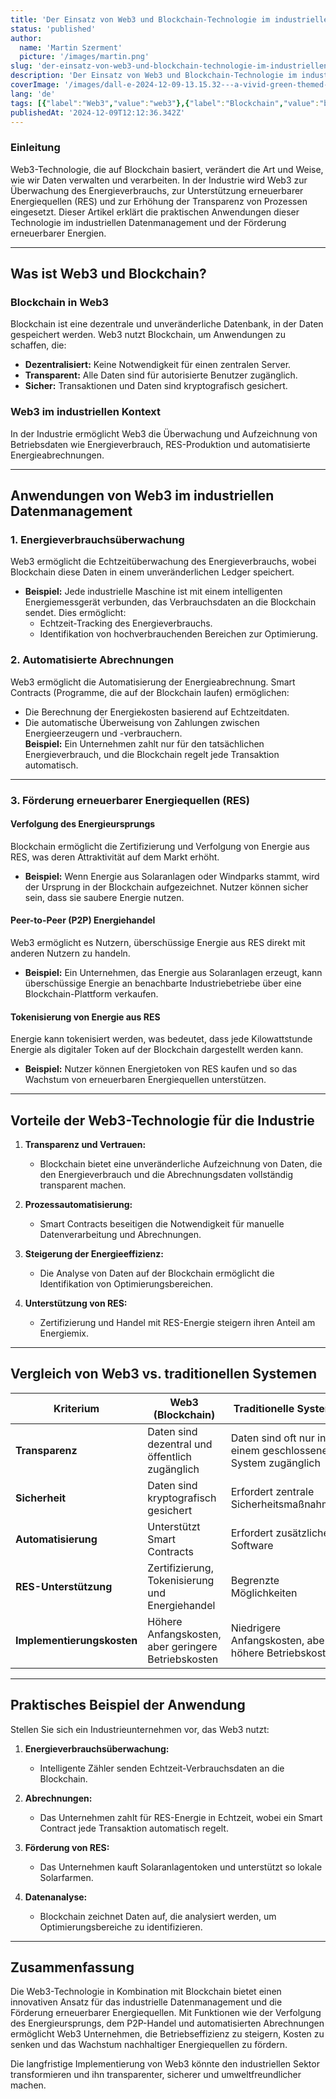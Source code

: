 ```yaml
---
title: 'Der Einsatz von Web3 und Blockchain-Technologie im industriellen Datenmanagement und zur Förderung erneuerbarer Energiequellen'
status: 'published'
author:
  name: 'Martin Szerment'
  picture: '/images/martin.png'
slug: 'der-einsatz-von-web3-und-blockchain-technologie-im-industriellen-datenmanagement-und-zur-foerderung-erneuerbarer-energiequellen'
description: 'Der Einsatz von Web3 und Blockchain-Technologie im industriellen Datenmanagement und zur Förderung erneuerbarer Energiequellen (RES). Dieser Artikel befasst sich mit der Überwachung des Energieverbrauchs, automatisierten Abrechnungen, der Tokenisierung von Energie und dem Peer-to-Peer-Handel, mit dem Schwerpunkt auf den Vorteilen von Web3 in der Industrie.'
coverImage: '/images/dall-e-2024-12-09-13.15.32---a-vivid-green-themed-illustration-emphasizing-renewable-energy--oze---web3--and-blockchain-technology.-the-image-includes-clear-and-prominent-text-lab-k5MT.webp'
lang: 'de'
tags: [{"label":"Web3","value":"web3"},{"label":"Blockchain","value":"blockchain"},{"label":"RES","value":"res"},{"label":"Erneuerbare Energiequellen","value":"renewableEnergySources"},{"label":"Energietokenisierung","value":"energyTokenization"},{"label":"Smart Contracts","value":"smartContracts"},{"label":"Energieverbrauchsüberwachung","value":"energyConsumptionMonitoring"},{"label":"Automatisierte Abrechnungen","value":"automatedSettlements"},{"label":"P2P-Energiehandel","value":"p2pEnergyTrading"},{"label":"Nachhaltige Energie","value":"sustainableEnergy"}]
publishedAt: '2024-12-09T12:12:36.342Z'
---
```


### **Einleitung**

Web3-Technologie, die auf Blockchain basiert, verändert die Art und Weise, wie wir Daten verwalten und verarbeiten. In der Industrie wird Web3 zur Überwachung des Energieverbrauchs, zur Unterstützung erneuerbarer Energiequellen (RES) und zur Erhöhung der Transparenz von Prozessen eingesetzt. Dieser Artikel erklärt die praktischen Anwendungen dieser Technologie im industriellen Datenmanagement und der Förderung erneuerbarer Energien.

---

## **Was ist Web3 und Blockchain?**

### **Blockchain in Web3**

Blockchain ist eine dezentrale und unveränderliche Datenbank, in der Daten gespeichert werden. Web3 nutzt Blockchain, um Anwendungen zu schaffen, die:

- **Dezentralisiert:** Keine Notwendigkeit für einen zentralen Server.
- **Transparent:** Alle Daten sind für autorisierte Benutzer zugänglich.
- **Sicher:** Transaktionen und Daten sind kryptografisch gesichert.

### **Web3 im industriellen Kontext**

In der Industrie ermöglicht Web3 die Überwachung und Aufzeichnung von Betriebsdaten wie Energieverbrauch, RES-Produktion und automatisierte Energieabrechnungen.

---

## **Anwendungen von Web3 im industriellen Datenmanagement**

### **1. Energieverbrauchsüberwachung**

Web3 ermöglicht die Echtzeitüberwachung des Energieverbrauchs, wobei Blockchain diese Daten in einem unveränderlichen Ledger speichert.

- **Beispiel:** Jede industrielle Maschine ist mit einem intelligenten Energiemessgerät verbunden, das Verbrauchsdaten an die Blockchain sendet. Dies ermöglicht:
  - Echtzeit-Tracking des Energieverbrauchs.
  - Identifikation von hochverbrauchenden Bereichen zur Optimierung.

### **2. Automatisierte Abrechnungen**

Web3 ermöglicht die Automatisierung der Energieabrechnung. Smart Contracts (Programme, die auf der Blockchain laufen) ermöglichen:

- Die Berechnung der Energiekosten basierend auf Echtzeitdaten.
- Die automatische Überweisung von Zahlungen zwischen Energieerzeugern und -verbrauchern.  
  **Beispiel:** Ein Unternehmen zahlt nur für den tatsächlichen Energieverbrauch, und die Blockchain regelt jede Transaktion automatisch.

---

### **3. Förderung erneuerbarer Energiequellen (RES)**

#### **Verfolgung des Energieursprungs**

Blockchain ermöglicht die Zertifizierung und Verfolgung von Energie aus RES, was deren Attraktivität auf dem Markt erhöht.

- **Beispiel:** Wenn Energie aus Solaranlagen oder Windparks stammt, wird der Ursprung in der Blockchain aufgezeichnet. Nutzer können sicher sein, dass sie saubere Energie nutzen.

#### **Peer-to-Peer (P2P) Energiehandel**

Web3 ermöglicht es Nutzern, überschüssige Energie aus RES direkt mit anderen Nutzern zu handeln.

- **Beispiel:** Ein Unternehmen, das Energie aus Solaranlagen erzeugt, kann überschüssige Energie an benachbarte Industriebetriebe über eine Blockchain-Plattform verkaufen.

#### **Tokenisierung von Energie aus RES**

Energie kann tokenisiert werden, was bedeutet, dass jede Kilowattstunde Energie als digitaler Token auf der Blockchain dargestellt werden kann.

- **Beispiel:** Nutzer können Energietoken von RES kaufen und so das Wachstum von erneuerbaren Energiequellen unterstützen.

---

## **Vorteile der Web3-Technologie für die Industrie**

1. **Transparenz und Vertrauen:**

   - Blockchain bietet eine unveränderliche Aufzeichnung von Daten, die den Energieverbrauch und die Abrechnungsdaten vollständig transparent machen.

2. **Prozessautomatisierung:**

   - Smart Contracts beseitigen die Notwendigkeit für manuelle Datenverarbeitung und Abrechnungen.

3. **Steigerung der Energieeffizienz:**

   - Die Analyse von Daten auf der Blockchain ermöglicht die Identifikation von Optimierungsbereichen.

4. **Unterstützung von RES:**

   - Zertifizierung und Handel mit RES-Energie steigern ihren Anteil am Energiemix.

---

## **Vergleich von Web3 vs. traditionellen Systemen**

| **Kriterium** | **Web3 (Blockchain)** | **Traditionelle Systeme** |
| --- | --- | --- |
| **Transparenz** | Daten sind dezentral und öffentlich zugänglich | Daten sind oft nur in einem geschlossenen System zugänglich |
| **Sicherheit** | Daten sind kryptografisch gesichert | Erfordert zentrale Sicherheitsmaßnahmen |
| **Automatisierung** | Unterstützt Smart Contracts | Erfordert zusätzliche Software |
| **RES-Unterstützung** | Zertifizierung, Tokenisierung und Energiehandel | Begrenzte Möglichkeiten |
| **Implementierungskosten** | Höhere Anfangskosten, aber geringere Betriebskosten | Niedrigere Anfangskosten, aber höhere Betriebskosten |

---

## **Praktisches Beispiel der Anwendung**

Stellen Sie sich ein Industrieunternehmen vor, das Web3 nutzt:

1. **Energieverbrauchsüberwachung:**

   - Intelligente Zähler senden Echtzeit-Verbrauchsdaten an die Blockchain.

2. **Abrechnungen:**

   - Das Unternehmen zahlt für RES-Energie in Echtzeit, wobei ein Smart Contract jede Transaktion automatisch regelt.

3. **Förderung von RES:**

   - Das Unternehmen kauft Solaranlagentoken und unterstützt so lokale Solarfarmen.

4. **Datenanalyse:**

   - Blockchain zeichnet Daten auf, die analysiert werden, um Optimierungsbereiche zu identifizieren.

---

## **Zusammenfassung**

Die Web3-Technologie in Kombination mit Blockchain bietet einen innovativen Ansatz für das industrielle Datenmanagement und die Förderung erneuerbarer Energiequellen. Mit Funktionen wie der Verfolgung des Energieursprungs, dem P2P-Handel und automatisierten Abrechnungen ermöglicht Web3 Unternehmen, die Betriebseffizienz zu steigern, Kosten zu senken und das Wachstum nachhaltiger Energiequellen zu fördern.

Die langfristige Implementierung von Web3 könnte den industriellen Sektor transformieren und ihn transparenter, sicherer und umweltfreundlicher machen.
